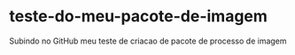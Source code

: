 # teste-do-meu-pacote-de-imagem

Subindo no GitHub meu teste de criacao de pacote de processo de imagem
